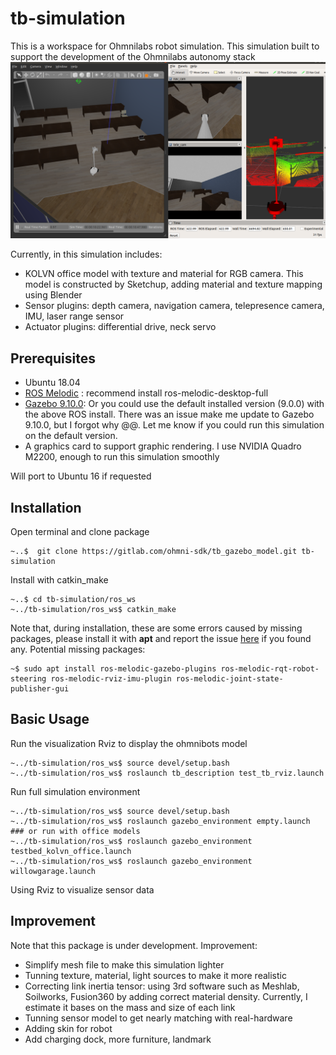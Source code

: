 # tb-simulation
This is a workspace for Ohmnilabs robot simulation. This simulation built to support the development of the Ohmnilabs autonomy stack
![tb-simulation](docs/figures/tb_simulation.png)

Currently, in this simulation includes:
* KOLVN office model with texture and material for RGB camera. This model is constructed by Sketchup, adding material and texture mapping using Blender
* Sensor plugins: depth camera, navigation camera, telepresence camera, IMU, laser range sensor
* Actuator plugins: differential drive, neck servo

## Prerequisites
* Ubuntu 18.04
* [ROS Melodic](http://wiki.ros.org/melodic/Installation/Ubuntu) : recommend install ros-melodic-desktop-full
* [Gazebo 9.10.0](http://gazebosim.org/tutorials?tut=install_ubuntu&cat=install#Defaultinstallation:one-liner): Or you could use the default installed version (9.0.0) with the above ROS install. 
There was an issue make me update to Gazebo 9.10.0, but I forgot why @@. Let me know if you could run this simulation on the default version.
* A graphics card to support graphic rendering. I use NVIDIA Quadro M2200, enough to run this simulation smoothly

Will port to Ubuntu 16 if requested

## Installation
Open terminal and clone package

```
~..$  git clone https://gitlab.com/ohmni-sdk/tb_gazebo_model.git tb-simulation
```
Install with catkin_make
```
~..$ cd tb-simulation/ros_ws
~../tb-simulation/ros_ws$ catkin_make 
```

Note that, during installation, these are some errors caused by missing packages, please install it with **apt** and report the issue [here](https://gitlab.com/ohmni-sdk/tb_gazebo_model/-/issues) if you found any. 
Potential missing packages:
```
~$ sudo apt install ros-melodic-gazebo-plugins ros-melodic-rqt-robot-steering ros-melodic-rviz-imu-plugin ros-melodic-joint-state-publisher-gui
```
## Basic Usage
Run the visualization Rviz to display the ohmnibots model
```
~../tb-simulation/ros_ws$ source devel/setup.bash
~../tb-simulation/ros_ws$ roslaunch tb_description test_tb_rviz.launch
```

Run full simulation environment
```
~../tb-simulation/ros_ws$ source devel/setup.bash
~../tb-simulation/ros_ws$ roslaunch gazebo_environment empty.launch
### or run with office models 
~../tb-simulation/ros_ws$ roslaunch gazebo_environment testbed_kolvn_office.launch
~../tb-simulation/ros_ws$ roslaunch gazebo_environment willowgarage.launch
```
Using Rviz to visualize sensor data 

## Improvement
Note that this package is under development. Improvement:
* Simplify mesh file to make this simulation lighter
* Tunning texture, material, light sources to make it more realistic
* Correcting link inertia tensor: using 3rd software such as Meshlab, Soilworks, Fusion360 by adding correct material density. Currently, I estimate it bases on the mass and size of each link
* Tunning sensor model to get nearly matching with real-hardware
* Adding skin for robot
* Add charging dock, more furniture, landmark


